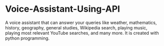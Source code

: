 # Voice-Assistant-Using-API
A voice assistant that can answer your queries like weather, mathematics, history, geography, general studies, Wikipedia search, playing music, playing most relevant YouTube searches, and many more. It is created with python programming.
